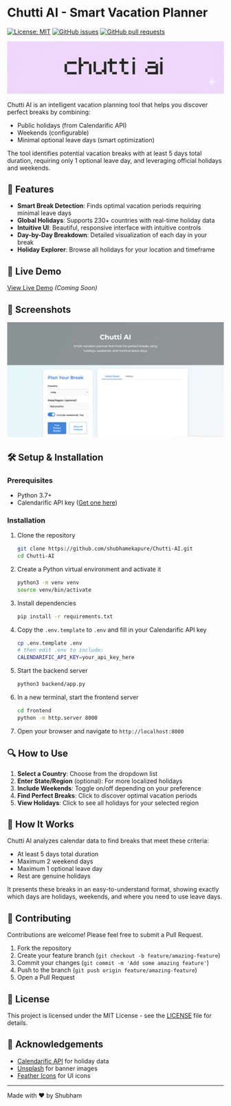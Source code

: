 # Chutti AI - Smart Vacation Planner
[![License: MIT](https://img.shields.io/badge/License-MIT-yellow.svg)](LICENSE) [![GitHub issues](https://img.shields.io/github/issues/shubhamekapure/Chutti-AI)](https://github.com/shubhamekapure/Chutti-AI/issues) [![GitHub pull requests](https://img.shields.io/github/issues-pr/shubhamekapure/Chutti-AI)](https://github.com/shubhamekapure/Chutti-AI/pulls)

![Chutti AI Banner](assets/banner.jpeg)

Chutti AI is an intelligent vacation planning tool that helps you discover perfect breaks by combining:
- Public holidays (from Calendarific API)
- Weekends (configurable)
- Minimal optional leave days (smart optimization)

The tool identifies potential vacation breaks with at least 5 days total duration, requiring only 1 optional leave day, and leveraging official holidays and weekends.

## 🌟 Features

- **Smart Break Detection**: Finds optimal vacation periods requiring minimal leave days
- **Global Holidays**: Supports 230+ countries with real-time holiday data
- **Intuitive UI**: Beautiful, responsive interface with intuitive controls
- **Day-by-Day Breakdown**: Detailed visualization of each day in your break
- **Holiday Explorer**: Browse all holidays for your location and timeframe

## 🚀 Live Demo

[View Live Demo](#) _(Coming Soon)_

## 📸 Screenshots

![Chutti AI Screenshot](assets/screenshot.png)

## 🛠️ Setup & Installation

### Prerequisites
- Python 3.7+
- Calendarific API key ([Get one here](https://calendarific.com/api-documentation))

### Installation

1. Clone the repository
   ```bash
   git clone https://github.com/shubhamekapure/Chutti-AI.git
   cd Chutti-AI
   ```

2. Create a Python virtual environment and activate it
   ```bash
   python3 -m venv venv
   source venv/bin/activate
   ```

3. Install dependencies
   ```bash
   pip install -r requirements.txt
   ```

4. Copy the `.env.template` to `.env` and fill in your Calendarific API key
   ```bash
   cp .env.template .env
   # then edit .env to include:
   CALENDARIFIC_API_KEY=your_api_key_here
   ```

5. Start the backend server
   ```bash
   python3 backend/app.py
   ```

6. In a new terminal, start the frontend server
   ```bash
   cd frontend
   python -m http.server 8000
   ```

7. Open your browser and navigate to `http://localhost:8000`

## 🔍 How to Use

1. **Select a Country**: Choose from the dropdown list
2. **Enter State/Region** (optional): For more localized holidays
3. **Include Weekends**: Toggle on/off depending on your preference
4. **Find Perfect Breaks**: Click to discover optimal vacation periods
5. **View Holidays**: Click to see all holidays for your selected region

## 🧠 How It Works

Chutti AI analyzes calendar data to find breaks that meet these criteria:
- At least 5 days total duration
- Maximum 2 weekend days
- Maximum 1 optional leave day
- Rest are genuine holidays

It presents these breaks in an easy-to-understand format, showing exactly which days are holidays, weekends, and where you need to use leave days.

## 🤝 Contributing

Contributions are welcome! Please feel free to submit a Pull Request.

1. Fork the repository
2. Create your feature branch (`git checkout -b feature/amazing-feature`)
3. Commit your changes (`git commit -m 'Add some amazing feature'`)
4. Push to the branch (`git push origin feature/amazing-feature`)
5. Open a Pull Request

## 📝 License

This project is licensed under the MIT License - see the [LICENSE](LICENSE) file for details.

## 🙏 Acknowledgements

- [Calendarific API](https://calendarific.com/) for holiday data
- [Unsplash](https://unsplash.com/) for banner images
- [Feather Icons](https://feathericons.com/) for UI icons

---

Made with ❤️ by Shubham
